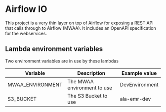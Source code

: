 # Airflow IO

This project is a very thin layer on top of Airflow for exposing a REST API that calls through to Airflow (MWAA).
It includes an OpenAPI specification for the webservices.

## Lambda environment variables
Two environment variables are in use by these lambdas

| Variable | Description                 | Example value  |
|----------|-----------------------------|----------------|
| MWAA_ENVIRONMENT         | The MWAA environment to use | DevEnvironment |
| S3_BUCKET         | The S3 Bucket to use        | ala-emr-dev    |
